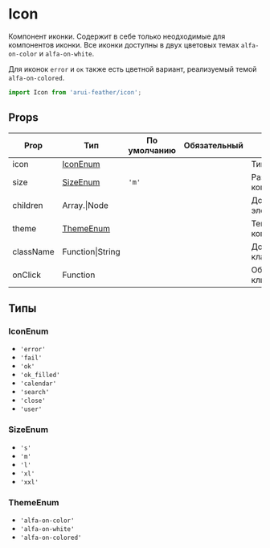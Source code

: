 # Icon

Компонент иконки. Содержит в себе только неодходимые для компонентов иконки.
Все иконки доступны в двух цветовых темах `alfa-on-color` и `alfa-on-white`.

Для иконок `error` и `ок` также есть цветной вариант,
реализуемый темой `alfa-on-colored`.

```javascript
import Icon from 'arui-feather/icon';
```




## Props


| Prop  | Тип  | По умолчанию | Обязательный | Описание |
| ----- | ---- | ------------ | ------------ |----------|
| icon | [IconEnum](#IconEnum) |  |  | Тип иконки |
| size | [SizeEnum](#SizeEnum) | `'m'`  |  | Размер компонента |
| children | Array.<Node>\|Node |  |  | Дочерние элементы `Icon` |
| theme | [ThemeEnum](#ThemeEnum) |  |  | Тема компонента |
| className | Function\|String |  |  | Дополнительный класс |
| onClick | Function |  |  | Обработчик клика по иконке |







## Типы






### <a id="IconEnum"></a>IconEnum

 * `'error'`
 * `'fail'`
 * `'ok'`
 * `'ok_filled'`
 * `'calendar'`
 * `'search'`
 * `'close'`
 * `'user'`


### <a id="SizeEnum"></a>SizeEnum

 * `'s'`
 * `'m'`
 * `'l'`
 * `'xl'`
 * `'xxl'`


### <a id="ThemeEnum"></a>ThemeEnum

 * `'alfa-on-color'`
 * `'alfa-on-white'`
 * `'alfa-on-colored'`



